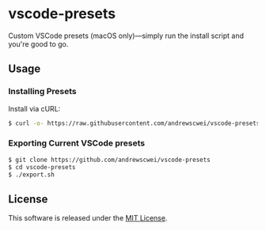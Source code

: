 # vscode-presets

Custom VSCode presets (macOS only)—simply run the install script and you're good to go.

## Usage

### Installing Presets

Install via cURL:

```sh
$ curl -o- https://raw.githubusercontent.com/andrewscwei/vscode-presets/master/install.sh | bash
```

### Exporting Current VSCode presets

```sh
$ git clone https://github.com/andrewscwei/vscode-presets
$ cd vscode-presets
$ ./export.sh
```

## License

This software is released under the [MIT License](http://opensource.org/licenses/MIT).
